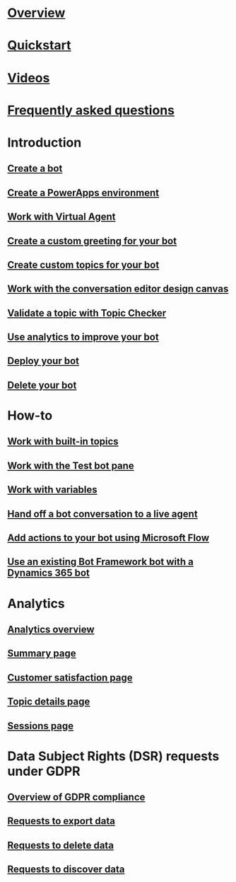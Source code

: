 # [Overview](overview.md)

# [Quickstart](quickstart.md)

# [Videos](virtual-agent-videos.md)

# [Frequently asked questions](faq.md)

# Introduction

## [Create a bot](getting-started-create-bot.md)

## [Create a PowerApps environment](getting-started-new-environment.md)

## [Work with Virtual Agent](getting-started-bot-designer.md)

## [Create a custom greeting for your bot](getting-started-create-greeting.md)

## [Create custom topics for your bot](getting-started-create-topics.md)

## [Work with the conversation editor design canvas](expanding-design-canvas.md)

## [Validate a topic with Topic Checker](topic-checker.md)

## [Use analytics to improve your bot](getting-started-analytics.md)

## [Deploy your bot](getting-started-deploy.md)

## [Delete your bot](getting-started-delete-bot.md)

# How-to

## [Work with built-in topics](how-to-templates.md)

## [Work with the Test bot pane](how-to-test-bot.md)

## [Work with variables](how-to-variables.md)

## [Hand off a bot conversation to a live agent](how-to-handoff.md)

## [Add actions to your bot using Microsoft Flow](how-to-flow.md)

## [Use an existing Bot Framework bot with a Dynamics 365 bot](how-to-use-dispatcher.md)

# Analytics

## [Analytics overview](analytics-overview.md)

## [Summary page](analytics-summary.md)

## [Customer satisfaction page](analytics-csat.md)

## [Topic details page](analytics-topic-details.md)

## [Sessions page](analytics-sessions.md)

# Data Subject Rights (DSR) requests under GDPR

## [Overview of GDPR compliance](gdpr-summary.md)

## [Requests to export data](gdpr-export.md)

## [Requests to delete data](gdpr-delete.md)

## [Requests to discover data](gdpr-discovery.md)

